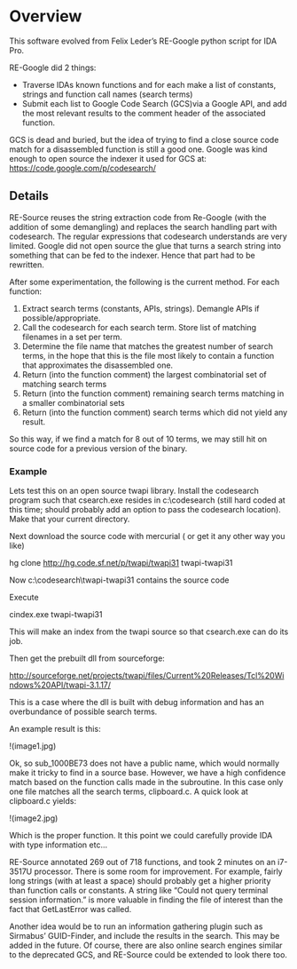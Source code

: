 # Overview
This software evolved from Felix Leder’s RE-Google python script for IDA Pro. 

RE-Google did 2 things:
- Traverse IDAs known functions and for each make a list of constants, strings and function call names (search terms)
- Submit each list to Google Code Search (GCS)via a Google API, and add the most relevant results to the comment header of the associated function.

GCS is dead and buried, but the idea of trying to find a close source code match for a disassembled function is still a good one. Google was kind enough to open source the indexer it used for GCS at:
https://code.google.com/p/codesearch/ 

## Details
RE-Source reuses the string extraction code from Re-Google (with the addition of some demangling) and replaces the search handling part with codesearch. The regular expressions that codesearch understands are very limited. Google did not open source the glue that turns a search string into something that can be fed to the indexer. Hence that part had to be rewritten.

After some experimentation, the following is the current method. For each function:
1. Extract search terms (constants, APIs, strings). Demangle APIs if possible/appropriate.
2. Call the codesearch for each search term. Store list of matching filenames in a set per term.
3. Determine the file name that matches the greatest number of search terms, in the hope that this is the file most likely to contain a function that approximates the disassembled one.
4. Return (into the function comment) the largest combinatorial set of matching search terms
5. Return (into the function comment) remaining search terms matching in a smaller combinatorial sets
6. Return (into the function comment) search terms which did not yield any result.

So this way, if we find a match for 8 out of 10 terms, we may still hit on source code for a previous version of the binary.

### Example

Lets test this on an open source twapi library. Install the codesearch program such that csearch.exe  resides in c:\codesearch (still hard coded at this time; should probably add an option to pass the codesearch location). Make that your current directory.

Next download the source code with mercurial ( or get it any other way you like)

hg clone http://hg.code.sf.net/p/twapi/twapi31 twapi-twapi31 

Now c:\codesearch\twapi-twapi31 contains the source code

Execute 

cindex.exe twapi-twapi31

This will make an index from the twapi source so that csearch.exe can do its job.

Then get the prebuilt dll from sourceforge:

http://sourceforge.net/projects/twapi/files/Current%20Releases/Tcl%20Windows%20API/twapi-3.1.17/

This is a case where the dll is built with debug information and has an overbundance of possible search terms. 

An example result is this:

!(image1.jpg)

Ok, so sub_1000BE73 does not have a public name, which would normally make it tricky to find in a source base. However, we have a high confidence match based on the function calls made in the subroutine. In this case only one file matches all the search terms, clipboard.c. A quick look at clipboard.c yields:

!(image2.jpg)

Which is the proper function. It this point we could carefully provide IDA with type information etc...

RE-Source annotated 269 out of 718 functions, and took 2 minutes on an i7-3517U processor. There is some room for improvement. For example, fairly long strings (with at least a space) should probably get a higher priority than function calls or constants. A string like “Could not query terminal session information.” is more valuable in finding the file of interest than the fact that GetLastError was called.

Another idea would be to run an information gathering plugin such as Sirmabus’ GUID-Finder, and include the results in the search. This may be added in the future. Of course, there are also online search engines similar to the deprecated GCS, and RE-Source could be extended to look there too.

